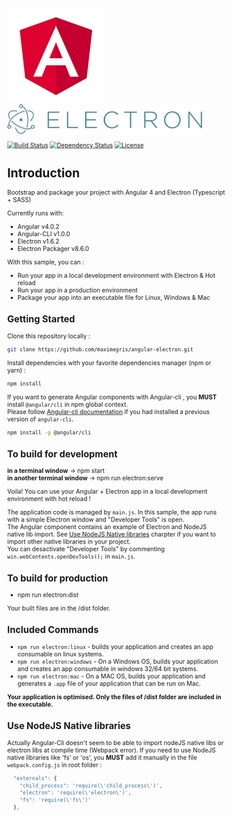 [![Angular Logo](./logo-angular.jpg)](https://angular.io/) [![Electron Logo](./logo-electron.jpg)](https://electron.atom.io/)

[![Build Status](https://travis-ci.org/maximegris/angular-electron.svg?branch=master)](https://travis-ci.org/maximegris/angular-electron)
[![Dependency Status](https://dependencyci.com/github/maximegris/angular-electron/badge)](https://dependencyci.com/github/maximegris/angular-electron)
[![License](https://img.shields.io/badge/license-Apache2-blue.svg?style=flat)](https://github.com/maximegris/angular-electron/blob/master/LICENSE.md)

# Introduction

Bootstrap and package your project with Angular 4 and Electron (Typescript + SASS)

Currently runs with:

- Angular v4.0.2
- Angular-CLI v1.0.0
- Electron v1.6.2
- Electron Packager v8.6.0

With this sample, you can :

- Run your app in a local development environment with Electron & Hot reload
- Run your app in a production environment
- Package your app into an executable file for Linux, Windows & Mac

## Getting Started

Clone this repository locally :

``` bash
git clone https://github.com/maximegris/angular-electron.git
```

Install dependencies with your favorite dependencies manager (npm or yarn) :

``` bash
npm install
```

If you want to generate Angular components with Angular-cli , you **MUST** install `@angular/cli` in npm global context.  
Please follow [Angular-cli documentation](https://github.com/angular/angular-cli) if you had installed a previous version of `angular-cli`.

``` bash
npm install -g @angular/cli
```

## To build for development

**in a terminal window** -> npm start  
**in another terminal window** -> npm run electron:serve

Voila! You can use your Angular + Electron app in a local development environment with hot reload !

The application code is managed by `main.js`. In this sample, the app runs with a simple Electron window and "Developer Tools" is open.  
The Angular component contains an example of Electron and NodeJS native lib import. See [Use NodeJS Native libraries](#use-nodejs-native-libraries) charpter if you want to import other native libraries in your project.  
You can desactivate "Developer Tools" by commenting `win.webContents.openDevTools();` in `main.js`.

## To build for production

- npm run electron:dist

Your built files are in the /dist folder.

## Included Commands

- `npm run electron:linux` - builds your application and creates an app consumable on linux systems.
- `npm run electron:windows` - On a Windows OS, builds your application and creates an app consumable in windows 32/64 bit systems.
- `npm run electron:mac` - On a MAC OS, builds your application and generates a `.app` file of your application that can be run on Mac.

**Your application is optimised. Only the files of /dist folder are included in the executable.**

## Use NodeJS Native libraries

Actually Angular-Cli doesn't seem to be able to import nodeJS native libs or electron libs at compile time (Webpack error).
If you need to use NodeJS native libraries like 'fs' or 'os', you **MUST** add it manually in the file `webpack.config.js` in root folder :

```javascript
  "externals": {
    "child_process": 'require(\'child_process\')',
    "electron": 'require(\'electron\')',
    "fs": 'require(\'fs\')'
  },
```
